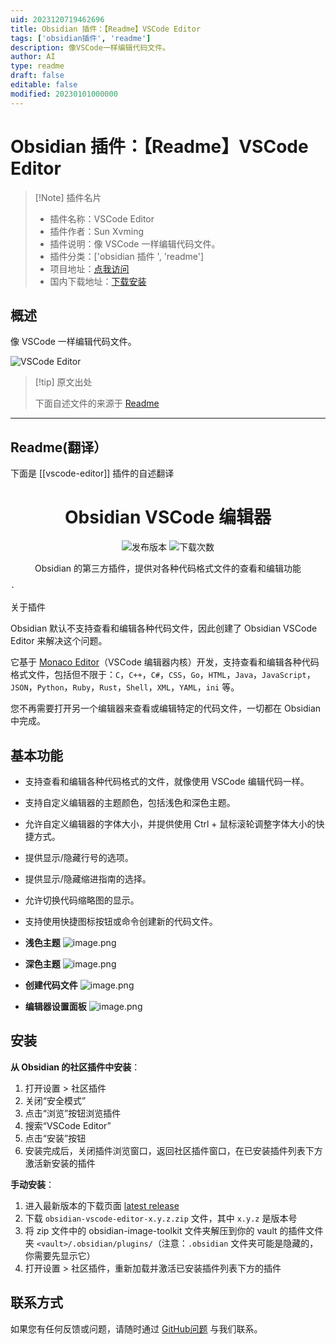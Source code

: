 ```yaml
---
uid: 2023120719462696
title: Obsidian 插件：【Readme】VSCode Editor
tags: ['obsidian插件', 'readme']
description: 像VSCode一样编辑代码文件。
author: AI
type: readme
draft: false
editable: false
modified: 20230101000000
---
```


# Obsidian 插件：【Readme】VSCode Editor

> [!Note] 插件名片
> - 插件名称：VSCode Editor
> - 插件作者：Sun Xvming
> - 插件说明：像 VSCode 一样编辑代码文件。
> - 插件分类：['obsidian 插件 ', 'readme']
> - 项目地址：[点我访问](https://github.com/sunxvming/obsidian-vscode-editor)
> - 国内下载地址：[下载安装](https://pkmer.cn/products/plugin/pluginMarket/?vscode-editor)

## 概述

像 VSCode 一样编辑代码文件。

![VSCode Editor](https://cdn.pkmer.cn/covers/vscode-editor.png!pkmer)

> [!tip] 原文出处
>
>下面自述文件的来源于 [Readme](https://ghproxy.net/https://raw.githubusercontent.com/sunxvming/obsidian-vscode-editor/main/README.md)
>

---

## Readme(翻译）

下面是 [[vscode-editor]] 插件的自述翻译

<h1 align="center">Obsidian VSCode 编辑器</h1>

<p align="center">
    <img alt="发布版本" src="https://img.shields.io/github/v/release/sunxvming/obsidian-vscode-editor?style=for-the-badge">
    <img alt="下载次数" src="https://img.shields.io/github/downloads/sunxvming/obsidian-vscode-editor/total?style=for-the-badge">
</p>

<p align="center">
    <span>Obsidian 的第三方插件，提供对各种代码格式文件的查看和编辑功能</span>
    <br/>

    ·
    
</p>
关于插件

Obsidian 默认不支持查看和编辑各种代码文件，因此创建了 Obsidian VSCode Editor 来解决这个问题。

它基于 [Monaco Editor](https://microsoft.github.io/monaco-editor/)（VSCode 编辑器内核）开发，支持查看和编辑各种代码格式文件，包括但不限于：`C`，`C++`，`C#`，`CSS`，`Go`，`HTML`，`Java`，`JavaScript`，`JSON`，`Python`，`Ruby`，`Rust`，`Shell`，`XML`，`YAML`，`ini` 等。

您不再需要打开另一个编辑器来查看或编辑特定的代码文件，一切都在 Obsidian 中完成。

## 基本功能

- 支持查看和编辑各种代码格式的文件，就像使用 VSCode 编辑代码一样。
- 支持自定义编辑器的主题颜色，包括浅色和深色主题。
- 允许自定义编辑器的字体大小，并提供使用 Ctrl + 鼠标滚轮调整字体大小的快捷方式。
- 提供显示/隐藏行号的选项。
- 提供显示/隐藏缩进指南的选择。
- 允许切换代码缩略图的显示。
- 支持使用快捷图标按钮或命令创建新的代码文件。
- **浅色主题**
![image.png](https://cdn.pkmer.cn/covers/vscode-editor_1_0.png!pkmer)

- **深色主题**
![image.png](https://cdn.pkmer.cn/covers/vscode-editor_1_1.png!pkmer)


- **创建代码文件**
![image.png](https://cdn.pkmer.cn/covers/vscode-editor_1_2.png!pkmer)

- **编辑器设置面板**
![image.png](https://cdn.pkmer.cn/covers/vscode-editor_1_3.png!pkmer)

## 安装

**从 Obsidian 的社区插件中安装**：

1. 打开设置 > 社区插件
2. 关闭“安全模式”
3. 点击“浏览”按钮浏览插件
4. 搜索“VSCode Editor”
5. 点击“安装”按钮
6. 安装完成后，关闭插件浏览窗口，返回社区插件窗口，在已安装插件列表下方激活新安装的插件

**手动安装**：

1. 进入最新版本的下载页面 [latest release](https://github.com/sunxvming/obsidian-vscode-editor/releases/latest)
2. 下载 `obsidian-vscode-editor-x.y.z.zip` 文件，其中 `x.y.z` 是版本号
3. 将 zip 文件中的 obsidian-image-toolkit 文件夹解压到你的 vault 的插件文件夹 `<vault>/.obsidian/plugins/`（注意：`.obsidian` 文件夹可能是隐藏的，你需要先显示它）
4. 打开设置 > 社区插件，重新加载并激活已安装插件列表下方的插件

## 联系方式

如果您有任何反馈或问题，请随时通过 [GitHub问题](https://github.com/sunxvming/obsidian-vscode-editor/issues) 与我们联系。

